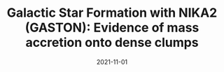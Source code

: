 ---
title: "Galactic Star Formation with NIKA2 (GASTON): Evidence of mass accretion onto dense clumps"
collection: "publications"
category: "co_papers"
permalink: /publications/2021arXiv211101668R
link: https://ui.adsabs.harvard.edu/abs/2021arXiv211101668R/abstract
date: 2021-11-01
venue: "arXiv e-prints"
citation: "Muñoz-Echeverría, M., Adam, R., Ade, P., et al. (2021), arXiv e-prints, arXiv:2111.01685."
---